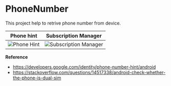 # PhoneNumber
This project help to retrive phone number from device.

| Phone hint | Subscription Manager |
| :---: | :---: |
| ![Phone Hint](https://github.com/nknr/PhoneNumber/assets/18142767/a98f6c5d-0859-499e-8319-4cd1ce212bbb) | ![Subscription Manager](https://github.com/nknr/PhoneNumber/assets/18142767/c6ae2080-4afd-473d-a509-8fd08dba0b06) |

**Reference**
- https://developers.google.com/identity/phone-number-hint/android
- https://stackoverflow.com/questions/14517338/android-check-whether-the-phone-is-dual-sim



